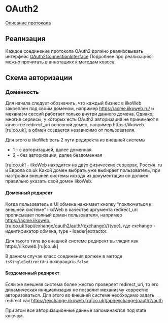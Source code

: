 # OAuth2
[Описание протокола](https://ru.wikipedia.org/wiki/OAuth)

## Реализация

Каждое соединение протокола OAuth2 должно реализовывать интерфейс [OAuth2ConnectionInterface](../../src/Contract/Connection/OAuth2ConnectionInterface.php)
Подробнее про реализацию можно прочитать в аннотациях к методам класса.

## Схема авторизации

### Доменность
Для начала следует обозначить, что каждый бизнеc в iikoWeb закреплен под своим доменом, например
https://acme.iikoweb.ru/ и механизм сессий работает только внутри данного домена.
Однако, многие сервисы, у которых есть OAuth2 авторизация не принимают в качестве redirect_uri 
основной домен, например https://iikoweb.[ru|co.uk], а обмен создается независимо от пользователя.

Для этого в iikoWeb есть 2 пути редиректа из внешней системы
 - 1 - с авторизацией, далее доменная
 - 2 - без авторизации, далее бездоменная

[ru|co.uk] - iikoWeb находится на двух физических серверах, Россия .ru и Европа co.uk
Какой домен выбрать уже выбирает пользователь, при настройки внешней системы исходя из документации
он должен правильно указать свой домен iikoWeb.

#### Доменный редирект
Когда пользователь в UI обмена нажимает кнопку "поключиться к внешней системе" iikoWeb
в качестве аргумента redirect_uri прописывает полный домен пользователя, например
https://acme.iikoweb.[ru|co.uk]/api/exhange/oauth2/auth/{exchange}/{type}, где exchange - 
идентификатор обмена, type - loader|extractor.

Для такого типа во внешней системе редирект выглядит как
https://iikoweb.[ru|co.uk]

В данном случае класс соединения должен в методе `isSingleRedirectUri` возвращать `false`

#### Бездоменный редирект
Если же внешняя система более жестко проверяет redirect_uri, то его динамическая инициализация 
не позволит механизму корректно авторизоваться.
Для этого во внешней системе необходимо задать redirect как https://exchange.iikoweb.[ru|co.uk]/api/exchange/oauth2/auth

При этом все авторизационные данные запоминаются под state ключом.

